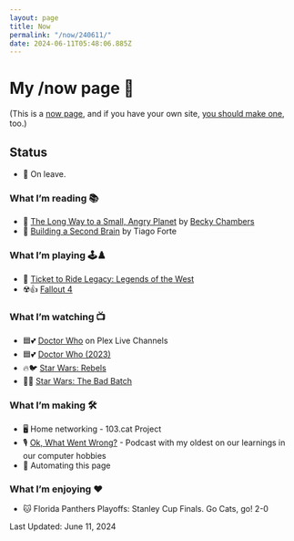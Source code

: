 ```yaml
---
layout: page
title: Now
permalink: "/now/240611/"
date: 2024-06-11T05:48:06.885Z
---
```


# My /now page 📆

(This is a [now page](https://nownownow.com/about), and if you have your own site, [you should make one](https://nownownow.com/about), too.)

## Status

- 🚸 On leave.

### What I’m reading 📚

- 🚀 [The Long Way to a Small, Angry Planet](https://www.goodreads.com/book/show/22733729-the-long-way-to-a-small-angry-planet) by [Becky Chambers](https://www.goodreads.com/author/show/17650479.Becky_Chambers)
- 🧠 [Building a Second Brain](https://www.buildingasecondbrain.com/book) by Tiago Forte

### What I’m playing 🕹️♟️

- 🚂 [Ticket to Ride Legacy: Legends of the West](https://boardgamegeek.com/boardgame/390092/ticket-to-ride-legacy-legends-of-the-west)
- ☢️👍 [Fallout 4](https://store.steampowered.com/agecheck/app/377160/)

### What I’m watching 📺

- 🟦💕 [Doctor Who](https://thetvdb.com/series/doctor-who) on Plex Live Channels
- 🟦💕 [Doctor Who (2023)](https://thetvdb.com/series/doctor-who-2023)
- 🔥🐦 [Star Wars: Rebels](https://thetvdb.com/series/star-wars-rebels)
- 👨👨 [Star Wars: The Bad Batch](https://thetvdb.com/series/the-bad-batch)

### What I’m making 🛠️

- 🖥️ Home networking - 103.cat Project
- 🎙️ [Ok, What Went Wrong?](https://www.okwhatwentwrong.com) - Podcast with my oldest on our learnings in our computer hobbies
- 🤖 Automating this page

### What I’m enjoying ♥️

- 🐱 Florida Panthers Playoffs: Stanley Cup Finals. Go Cats, go! 2-0

Last Updated: June 11, 2024